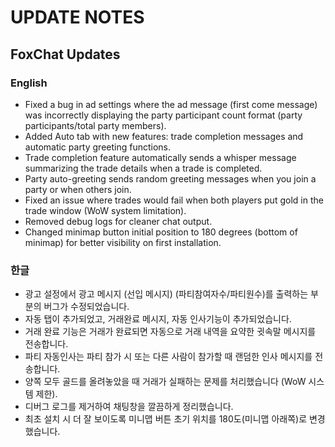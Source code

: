 # UPDATE NOTES

## FoxChat Updates

### English
- Fixed a bug in ad settings where the ad message (first come message) was incorrectly displaying the party participant count format (party participants/total party members).
- Added Auto tab with new features: trade completion messages and automatic party greeting functions.
- Trade completion feature automatically sends a whisper message summarizing the trade details when a trade is completed.
- Party auto-greeting sends random greeting messages when you join a party or when others join.
- Fixed an issue where trades would fail when both players put gold in the trade window (WoW system limitation).
- Removed debug logs for cleaner chat output.
- Changed minimap button initial position to 180 degrees (bottom of minimap) for better visibility on first installation.

### 한글
- 광고 설정에서 광고 메시지 (선입 메시지) (파티참여자수/파티원수)를 출력하는 부분의 버그가 수정되었습니다.
- 자동 탭이 추가되었고, 거래완료 메시지, 자동 인사기능이 추가되었습니다.
- 거래 완료 기능은 거래가 완료되면 자동으로 거래 내역을 요약한 귓속말 메시지를 전송합니다.
- 파티 자동인사는 파티 참가 시 또는 다른 사람이 참가할 때 랜덤한 인사 메시지를 전송합니다.
- 양쪽 모두 골드를 올려놓았을 때 거래가 실패하는 문제를 처리했습니다 (WoW 시스템 제한).
- 디버그 로그를 제거하여 채팅창을 깔끔하게 정리했습니다.
- 최초 설치 시 더 잘 보이도록 미니맵 버튼 초기 위치를 180도(미니맵 아래쪽)로 변경했습니다.
